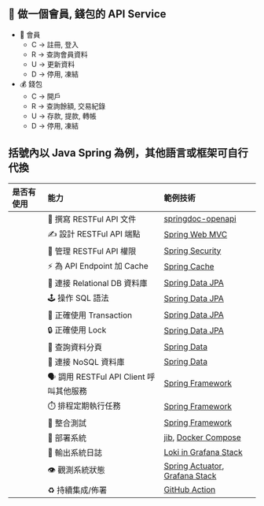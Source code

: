 ## 🗻 做一個會員, 錢包的 API Service
* 👤 會員
    * C -> 註冊, 登入
    * R -> 查詢會員資料
    * U -> 更新資料
    * D -> 停用, 凍結
* 💰 錢包
    * C -> 開戶
    * R -> 查詢餘額, 交易紀錄
    * U -> 存款, 提款, 轉帳
    * D -> 停用, 凍結

## 括號內以 Java Spring 為例，其他語言或框架可自行代換
| 是否有使用 | 能力 | 範例技術 |
|:------| :--- | :--- |
|       | 📝 撰寫 RESTFul API 文件 | [springdoc-openapi](https://springdoc.org/) |
|       | ✍️ 設計 RESTFul API 端點             | [Spring Web MVC](https://docs.spring.io/spring-framework/docs/current/reference/html/web.html) |
|       | 🔑 管理 RESTFul API 權限             | [Spring Security](https://spring.io/projects/spring-security) |
|       | ⚡️ 為 API Endpoint 加 Cache        | [Spring Cache](https://docs.spring.io/spring-framework/docs/current/reference/html/integration.html#cache) |
|       | 🧬 連接 Relational DB 資料庫          | [Spring Data JPA](https://spring.io/projects/spring-data-jpa) |
|       | 🕹️ 操作 SQL 語法                    | [Spring Data JPA](https://spring.io/projects/spring-data-jpa) |
|       | 💫 正確使用 Transaction              | [Spring Data JPA](https://spring.io/projects/spring-data-jpa) |
|       | 🔒 正確使用 Lock                     | [Spring Data JPA](https://spring.io/projects/spring-data-jpa) |
|       | 📖 查詢資料分頁                        | [Spring Data](https://spring.io/projects/spring-data) |
|       | 🔗 連接 NoSQL 資料庫                  | [Spring Data](https://spring.io/projects/spring-data) |
|       | 🗣️ 調用 RESTFul API Client 呼叫其他服務 | [Spring Framework](https://docs.spring.io/spring-framework/docs/current/reference/html/integration.html#rest-client-access) |
|       | ⏱️ 排程定期執行任務 | [Spring Framework](https://docs.spring.io/spring-framework/docs/current/reference/html/integration.html#scheduling) |
|       | 🧰 整合測試    | [Spring Framework](https://docs.spring.io/spring-framework/docs/current/reference/html/testing.html) |
|       | 🧱 部署系統    | [jib](https://github.com/GoogleContainerTools/jib), [Docker Compose](https://docs.docker.com/compose/) |
|       | 📃 輸出系統日誌  | [Loki in Grafana Stack](https://grafana.com/products/enterprise/) |
|       | 👁️ 觀測系統狀態 | [Spring Actuator](https://docs.spring.io/spring-boot/docs/current/reference/htmlsingle/#actuator), [Grafana Stack](https://grafana.com/products/enterprise/) |
|       | ♻️ 持續集成/佈署 | [GitHub Action](https://docs.github.com/en/actions/automating-builds-and-tests/building-and-testing-java-with-maven) |
